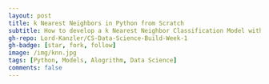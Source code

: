 ```yaml
---
layout: post
title: k Nearest Neighbors in Python from Scratch
subtitle: How to develop a k Nearest Neighbor Classification Model with base packages in Python
gh-repo: Lord-Kanzler/CS-Data-Science-Build-Week-1
gh-badge: [star, fork, follow]
image: /img/knn.jpg
tags: [Python, Models, Alogrithm, Data Science]
comments: false
---
```

